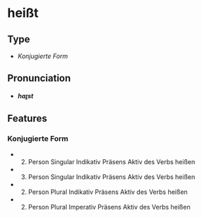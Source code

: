 # heißt
## Type
- _Konjugierte Form_
## Pronunciation
- **_haɪ̯st_**
## Features
### Konjugierte Form
- 2. Person Singular Indikativ Präsens Aktiv des Verbs heißen
- 3. Person Singular Indikativ Präsens Aktiv des Verbs heißen
- 2. Person Plural Indikativ Präsens Aktiv des Verbs heißen
- 2. Person Plural Imperativ Präsens Aktiv des Verbs heißen
